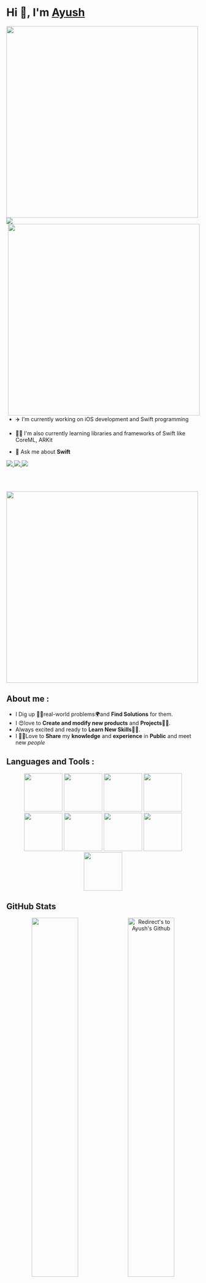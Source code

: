# Hi 👋, I'm <a href="https://github.com/abhople1902" target="blank">Ayush</a>

<img align="center" src="https://user-images.githubusercontent.com/74038190/212284100-561aa473-3905-4a80-b561-0d28506553ee.gif" width="500">

<img src="https://github.com/Anmol-Baranwal/Cool-GIFs-For-GitHub/assets/74038190/d48893bd-0757-481c-8d7e-ba3e163feae7" />
<a target="_blank" align="center">
  <img src="https://user-images.githubusercontent.com/74038190/212750155-3ceddfbd-19d3-40a3-87af-8d329c8323c4.gif" align="right" width="500">
</a>
<br>

- ✈️ I'm currently working on iOS development and Swift programming

- 🚵‍♂️ I'm also currently learning libraries and frameworks of Swift like CoreML, ARKit

- 💬 Ask me about **Swift**


<a href="https://www.linkedin.com/in/ayush-bhople-76a965248">
  <img src="https://img.shields.io/badge/LinkedIn-0077B5?style=for-the-badge&logo=linkedin&logoColor=white"/> 
 </a> 
<a href="https://twitter.com/ayushB_461">
  <img src="https://img.shields.io/badge/Twitter-1DA1F2?style=for-the-badge&logo=twitter&logoColor=white"/>
</a>
<a href="apbhople19@gmail.com">
  <img src="https://img.shields.io/badge/Gmail-D14836?style=for-the-badge&logo=gmail&logoColor=white"/>
</a>

<br><br>
<p align="left">
<img align="center" src="https://user-images.githubusercontent.com/74038190/212284100-561aa473-3905-4a80-b561-0d28506553ee.gif" width="500">
</p>

## **About me** :
- I Dig up 🕵️‍♀️real-world problems🌍and **Find Solutions** for them.
- I 😍love to **Create and modify new products** and **Projects**👨‍💻.
- Always excited and ready to **Learn New Skills👨‍🎓**.
- I 👨‍🏫Love to **Share** my **knowledge** and **experience** in **Public** and meet new *people*


## **Languages and Tools** :
<div align="center">
<img src="https://user-images.githubusercontent.com/74038190/212257468-1e9a91f1-b626-4baa-b15d-5c385dfa7ed2.gif" width="100">
<img src="https://user-images.githubusercontent.com/74038190/212257465-7ce8d493-cac5-494e-982a-5a9deb852c4b.gif" width="100">
<img src="https://user-images.githubusercontent.com/74038190/212257467-871d32b7-e401-42e8-a166-fcfd7baa4c6b.gif" width="100">
<img src="https://user-images.githubusercontent.com/74038190/212281756-450d3ffa-9335-4b98-a965-db8a18fee927.gif" width="100">
<img src="https://user-images.githubusercontent.com/74038190/212281775-b468df30-4edc-4bf8-a4ee-f52e1aaddc86.gif" width="100">
<img src="https://user-images.githubusercontent.com/74038190/212281780-0afd9616-8310-46e9-a898-c4f5269f1387.gif" width="100">
<img src="https://github.com/Anmol-Baranwal/Cool-GIFs-For-GitHub/assets/74038190/3c16d4f2-b757-4c70-8f42-43d5dddd2c36" width="100">
<img src="https://github.com/Anmol-Baranwal/Cool-GIFs-For-GitHub/assets/74038190/de038172-e903-4951-926c-755878deb0b4" width="100">
<img src="https://github.com/Anmol-Baranwal/Cool-GIFs-For-GitHub/assets/74038190/398b19b1-9aae-4c1f-8bc0-d172a2c08d68" width="100">
</div>


## **GitHub Stats** 
<p align="center">
<a href="https://github.com/abhople1902" title="Redirect's to Ayush's Github">
<img width="49%" src="https://github-readme-stats.vercel.app/api?username=abhople1902&show_icons=true&theme=dark&count_private=true&text_color=d3d3d3&icon_color=00E6FE&title_color=00E6FE" /></a>
<a href="https://github.com/abhople1902">
<img width="49%" title="Redirect's to Ayush's Github" src="https://github-readme-streak-stats.herokuapp.com/?user=abhople1902&theme=dark&theme=black-ice&stroke=0000" /></a>

## **This 🐍 eating up my contributions** :
![](https://github.com/abhople1902/abhople1902/blob/output/github-contribution-grid-snake2.svg)

[![@hackerdino's Holopin board](https://holopin.me/hackerdino)](https://holopin.io/@hackerdino)
